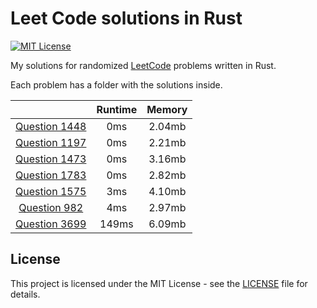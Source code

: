 # Leet Code solutions in Rust

[![MIT License](https://img.shields.io/badge/License-MIT-green.svg)](https://choosealicense.com/licenses/mit/)

My solutions for randomized [LeetCode](https://leetcode.com/problemset/) problems written in Rust.

Each problem has a folder with the solutions inside.

|                                             | Runtime | Memory |
|:-------------------------------------------:|:-------:|:------:|
| [Question 1448](./question_1448/src/lib.rs) |   0ms   | 2.04mb |
| [Question 1197](./question_1197/src/lib.rs) |   0ms   | 2.21mb |
| [Question 1473](./question_1473/src/lib.rs) |   0ms   | 3.16mb |
| [Question 1783](./question_1783/src/lib.rs) |   0ms   | 2.82mb |
| [Question 1575](./question_1575/src/lib.rs) |   3ms   | 4.10mb |
|  [Question 982](./question_982/src/lib.rs)  |   4ms   | 2.97mb |
| [Question 3699](./question_3699/src/lib.rs) |  149ms  | 6.09mb |

## License

This project is licensed under the MIT License - see the [LICENSE](./LICENSE) file for details.